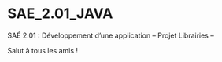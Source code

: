 # SAE_2.01_JAVA
SAÉ 2.01 : Développement d’une application – Projet Librairies – 

Salut à tous les amis ! 
